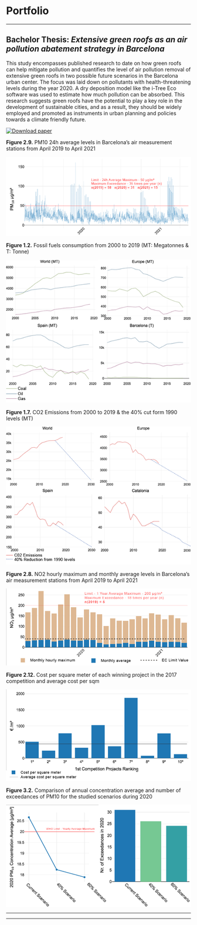 # Portfolio

---

## Bachelor Thesis: ***Extensive green roofs as an air pollution abatement strategy in Barcelona***

<p>This study encompasses published research to date on how green roofs can help mitigate pollution and quantifies the level of air pollution removal of extensive green roofs in two possible future scenarios in the Barcelona urban center. The focus was laid down on pollutants with health-threatening levels during the year 2020. A dry deposition model like the i-Tree Eco software was used to estimate how much pollution can be absorbed. This research suggests green roofs have the potential to play a key role in the development of sustainable cities, and as a result, they should be widely employed and promoted as instruments in urban planning and policies towards a climate friendly future.<p>
  
[![Download paper](https://img.shields.io/badge/.pdf-Download%20paper-blue)](https://axeldp.github.io/pdf/TFG_ALEX_HERRERA_BRIETZKE.pdf)

**Figure 2.9.** PM10 24h average levels in Barcelona’s air measurement stations from April 2019 to April 2021
<center><img src="images/figure2_9.png"/></center>

**Figure 1.2.** Fossil fuels consumption from 2000 to 2019 (MT: Megatonnes & T: Tonne)
<center><img src="images/figure1_2.png"/></center>

**Figure 1.7.** CO2 Emissions from 2000 to 2019 & the 40% cut form 1990 levels (MT)
<center><img src="images/figure1_7.png"/></center>

**Figure 2.8.** NO2 hourly maximum and monthly average levels in Barcelona’s air measurement stations from April 2019 to April 2021
<center><img src="images/figure2_8.png"/></center>
  
**Figure 2.12.** Cost per square meter of each winning project in the 2017 competition and average cost per sqm
<center><img src="images/figure2_12.png"/></center>
  
**Figure 3.2.** Comparison of annual concentration average and number of exceedances of PM10 for the studied scenarios during 2020
<center><img src="images/figure3_2.png"/></center>

---
---
